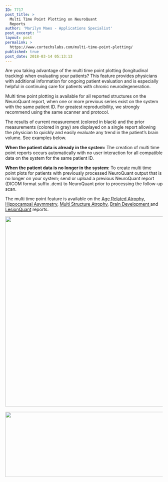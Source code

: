 ```yaml
---
ID: 7717
post_title: >
  Multi Time Point Plotting on NeuroQuant
  Reports
author: 'Marilyn Maes - Applications Specialist'
post_excerpt: ""
layout: post
permalink: >
  https://www.cortechslabs.com/multi-time-point-plotting/
published: true
post_date: 2018-03-14 05:13:13
---
```

Are you taking advantage of the multi time point plotting (longitudinal tracking) when evaluating your patients? This feature provides physicians with additional information for ongoing patient evaluation and is especially helpful in continuing care for patients with chronic neurodegeneration.

Multi time point plotting is available for all reported structures on the NeuroQuant report, when one or more previous series exist on the system with the same patient ID. For greatest reproducibility, we strongly recommend using the same scanner and protocol.

The results of current measurement (colored in black) and the prior measurements (colored in gray) are displayed on a single report allowing the physician to quickly and easily evaluate any trend in the patient’s brain volume. See examples below.

<strong>When the patient data is already in the system:</strong>
The creation of multi time point reports occurs automatically with no user interaction for all compatible data on the system for the same patient ID.

<strong>When the patient data is no longer in the system:</strong>
To create multi time point plots for patients with previously processed NeuroQuant output that is no longer on your system; send or upload a previous NeuroQuant report (DICOM format suffix .dcm) to NeuroQuant prior to processing the follow-up scan.

The multi time point feature is available on the <a href="https://www.cortechslabs.com/neuroquant/age">Age Related Atrophy</a>, <a href="https://www.cortechslabs.com/neuroquant/asym">Hippocampal Asymmetry</a>, <a href="https://www.cortechslabs.com/neuroquant/msa">Multi Structure Atrophy</a>, <a href="https://www.cortechslabs.com/neuroquant/bd">Brain Development </a>and <a href="https://www.cortechslabs.com/lesionquant">LesionQuant</a> reports.
<p style="text-align: center;"><img class="alignnone size-full wp-image-6379" src="https://www.cortechslabs.com/wp-content/uploads/2017/02/LR_3_time_points.png" alt="" width="1630" height="608" /> <img class="alignnone size-full wp-image-7198" src="https://www.cortechslabs.com/wp-content/uploads/2017/07/LQ-multi-time-point-1.png" alt="" width="800" height="208" /></p>